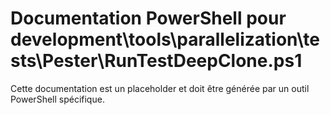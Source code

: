 # Documentation PowerShell pour development\tools\parallelization\tests\Pester\RunTestDeepClone.ps1

Cette documentation est un placeholder et doit être générée par un outil PowerShell spécifique.
